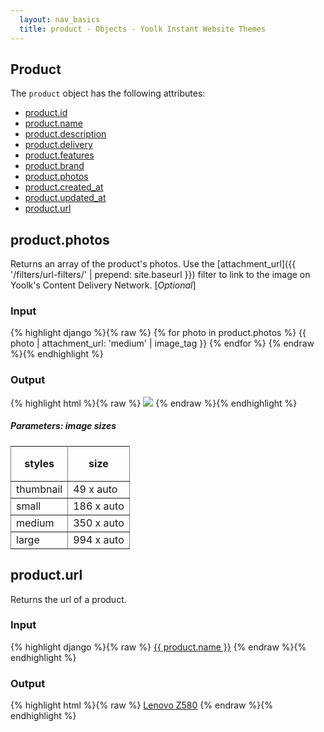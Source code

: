 ```yaml
---
  layout: nav_basics
  title: product - Objects - Yoolk Instant Website Themes
---
```


<h2 class="section-title">Product</h2>

The <code>product</code> object has the following attributes:

<div class="panel">
  <div class="panel-body">
    <ul>
      <li>
        <a href="#id">product.id</a>
      </li>
      <li>
        <a href="#name">product.name</a>
      </li>
      <li>
        <a href="#description">product.description</a>
      </li>
      <li>
        <a href="#delivery">product.delivery</a>
      </li>
      <li>
        <a href="#features">product.features</a>
      </li>
      <li>
        <a href="#brand">product.brand</a>
      </li>
      <li>
        <a href="#photos">product.photos</a>
      </li>
      <li>
        <a href="#created_at">product.created_at</a>
      </li>
      <li>
        <a href="#updated_at">product.updated_at</a>
      </li>
      <li>
        <a href="#url">product.url</a>
      </li>
    </ul>
  </div>
</div>

<h2 class="tags" id="photos">product.photos</h2>

Returns an array of the product's photos. Use the [attachment_url]({{ '/filters/url-filters/' | prepend: site.baseurl }}) filter to link to the image on Yoolk's Content Delivery Network. [*Optional*]

<div class="panel">
  <div class="panel-header">
    <h3>Input</h3>
  </div>
  <div class="panel-body">
{% highlight django %}{% raw %}
{% for photo in product.photos %}
  {{ photo | attachment_url: 'medium' | image_tag }}
{% endfor %}
{% endraw %}{% endhighlight %}
  </div>
</div>

<div class="panel">
  <div class="panel-header">
    <h3>Output</h3>
  </div>
  <div class="panel-body">
{% highlight html %}{% raw %}
<img src="http://s-yoolk-images1.yoolk.com/kh/product_images/medium/1367097277/1250047?1367097277" />
{% endraw %}{% endhighlight %}
  </div>
</div>

<h5 class="sub-section-title">
  Parameters: image sizes
</h5>
<table class="table" rules="all" frame="void">
  <tr>
    <th height="56">styles</th>
    <th>size</th>
  </tr>
  <tr>
    <td>thumbnail</td>
    <td>49 x auto</td>
  </tr>
  <tr>
    <td>small</td>
    <td>186 x auto</td>
  </tr>
  <tr>
    <td>medium</td>
    <td>350 x auto</td>
  </tr>
  <tr>
    <td>large</td>
    <td>994 x auto</td>
  </tr>
</table>

<h2 class="tags" id="url">product.url</h2>

Returns the url of a product.

<div class="panel">
  <div class="panel-header">
    <h3>Input</h3>
  </div>
  <div class="panel-body">
{% highlight django %}{% raw %}
<a href="{{ product.url }}">{{ product.name }}</a>
{% endraw %}{% endhighlight %}
  </div>
</div>

<div class="panel">
  <div class="panel-header">
    <h3>Output</h3>
  </div>
  <div class="panel-body">
{% highlight html %}{% raw %}
<a href="/products/9200-pc-laptops-netbooks/3852-lenovo-z580">Lenovo Z580</a>
{% endraw %}{% endhighlight %}
  </div>
</div>